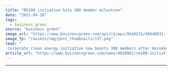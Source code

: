 ```yaml
---
title: "RE100 initiative hits 300 member milestone"
date: "2021-04-16"
tags: 
  - business green
source: "business green"
image_url: "https://www.businessgreen.com/api/v1/wps/954d231/d5640031-fdce-4b59-8cdd-cc05cebc2dfe/5/The-solar-pannels-set-up-above-Zoeterwoude-brewery-help-produce-Sol-beer-185x114.png"
image_fp: "/assets/img/post_thumbnails/117.png"
lead: "
 Corporate clean energy initiative now boasts 300 members after Heineken, Epson, Novartis and LG Energy Solution pledged to switch their operations to renewables ..."
article_url: "https://www.businessgreen.com/news/4029961/re100-initiative-hits-300-member-milestone"
---
```


---
